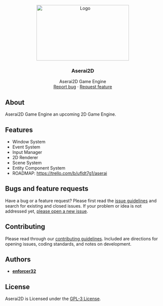<p align="center">
  <a href="https://aserai.com/Aserai2D">
    <img src="Resources/Branding/AseraiBannerSmall.png" alt="Logo" width=300 height=180>
  </a>

  <h3 align="center">Aserai2D</h3>

  <p align="center">
    Aserai2D Game Engine
    <br>
    <a href="https://github.com/enforcer32/Aserai2D/issues/new?labels=bug">Report bug</a>
    ·
    <a href="https://github.com/enforcer32/Aserai2D/issues/new?labels=feature">Request feature</a>
  </p>
</p>

## About

Aserai2D Game Engine an upcoming 2D Game Engine.

## Features

- Window System
- Event System
- Input Manager
- 2D Renderer
- Scene System
- Entity Component System
- ROADMAP: https://trello.com/b/ufIdt7g1/aserai

## Bugs and feature requests

Have a bug or a feature request? Please first read the [issue guidelines](https://github.com/enforcer32/Aserai2D/blob/master/CONTRIBUTING.md) and search for existing and closed issues. If your problem or idea is not addressed yet, [please open a new issue](https://github.com/enforcer32/Aserai2D/issues/new).

## Contributing

Please read through our [contributing guidelines](https://github.com/enforcer32/Aserai2D/blob/master/CONTRIBUTING.md). Included are directions for opening issues, coding standards, and notes on development.
## Authors

- [**enforcer32**](https://github.com/enforcer32)

## License

Aserai2D is Licensed under the [GPL-3 License](https://github.com/enforcer32/Aserai2D/blob/master/COPYING.txt).
